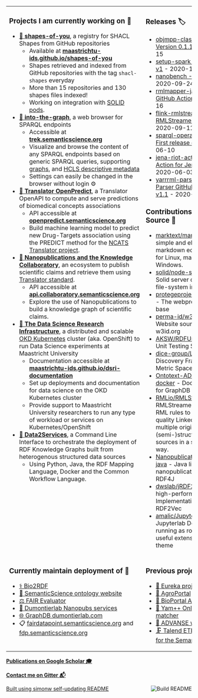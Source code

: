 <table><tr><td valign="top" width="50%">

### Projects I am currently working on 📂
* [**💠 shapes-of-you**](https://github.com/MaastrichtU-IDS/shapes-of-you), a registry for SHACL Shapes from GitHub repositories
  * Available at **[maastrichtu-ids.github.io/shapes-of-you](https://maastrichtu-ids.github.io/shapes-of-you)** 
  * Shapes retrieved and indexed from GitHub repositories with the tag `shacl-shapes` everyday
  * More than 15 repositories and 130 shapes files indexed!
  * Working on integration with [SOLID pods](https://solidproject.org/).
* [**🧭 into-the-graph**](https://github.com/MaastrichtU-IDS/into-the-graph), a web browser for SPARQL endpoints
  * Accessible at **[trek.semanticscience.org](https://trek.semanticscience.org)**
  * Visualize and browse the content of any SPARQL endpoints based on generic SPARQL queries, supporting [graphs](https://www.w3.org/TR/sparql11-query/#unnamedGraph), and [HCLS descriptive metadata](https://www.w3.org/TR/hcls-dataset/)
  * Settings can easily be changed in the browser without login ⚙️
* [**🔮 Translator OpenPredict**](https://github.com/MaastrichtU-IDS/translator-openpredict), a Translator OpenAPI to compute and serve predictions of biomedical concepts associations
  * API accessible at **[openpredict.semanticscience.org](https://openpredict.semanticscience.org/)**
  * Build machine learning model to predict new Drug-Targets association using the PREDICT method for the [NCATS Translator project](https://ncats.nih.gov/translator).
* [**🔬 Nanopublications and the Knowledge Collaboratory**](http://nanopub.org/wordpress/), an ecosystem to publish scientific claims and retrieve them using [Translator standard](https://github.com/NCATSTranslator/ReasonerAPI).
  * API accessible at **[api.collaboratory.semanticscience.org](https://api.collaboratory.semanticscience.org/)**
  * Explore the use of Nanopublications to build a knowledge graph of scientific claims.
* **[🔭 The Data Science Research Infrastructure](https://maastrichtu-ids.github.io/dsri-documentation/)**, a distributed and scalable [OKD Kubernetes](https://www.okd.io/) cluster (aka. OpenShift) to run Data Science experiments at Maastricht University 
  * Documentation accessible at **[maastrichtu-ids.github.io/dsri-documentation](https://maastrichtu-ids.github.io/dsri-documentation)**
  * Set up deployments and documentation for data science on the OKD Kubernetes cluster
  * Provide support to Maastricht University researchers to run any type of workload or services on Kubernetes/OpenShift
* **[🐳 Data2Services](https://d2s.semanticscience.org)**, a Command Line Interface to orchestrate the deployment of RDF Knowledge Graphs built from heterogenous structured data sources
  * Using Python, Java, the RDF Mapping Language, Docker and the Common Workflow Language.

</td><td valign="top" width="50%">

### Releases 🏷️
<!-- recent_releases starts -->
* [objmpp-classification Version 0.1.1](https://github.com/JEmonet67/objmpp-classification/releases/tag/0.1.1) - 2020-11-15
* [setup-spark Setup Spark v1](https://github.com/vemonet/setup-spark/releases/tag/v1) - 2020-10-27
* [nanobench -1.10.1](https://github.com/vemonet/nanobench/releases/tag/v1.10.1) - 2020-09-24
* [rmlmapper-java v4.9.0 GitHub Action](https://github.com/vemonet/rmlmapper-java/releases/tag/v4.9.0) - 2020-09-16
* [flink-rmlstreamer RMLStreamer v2.0.0](https://github.com/vemonet/flink-rmlstreamer/releases/tag/v2.0.0) - 2020-09-11
* [sparql-operations-action First release of](https://github.com/vemonet/sparql-operations-action/releases/tag/v1) - 2020-06-10
* [jena-riot-action GitHub Action for Jena riot v3.14](https://github.com/vemonet/jena-riot-action/releases/tag/v3.14) - 2020-06-03
* [yarrrml-parser YARRRML Parser GitHub Action for v1.1](https://github.com/vemonet/yarrrml-parser/releases/tag/v1.1) - 2020-06-01
<!-- recent_releases ends -->
<!-- See [all releases](https://github.com/vemonet/vemonet/blob/main/releases.md) -->

### Contributions to Open Source 🧞
<!-- contributions starts -->
* [marktext/marktext](https://github.com/marktext/marktext) - 📝A simple and elegant markdown editor, available for Linux, macOS and Windows.
* [solid/node-solid-server](https://github.com/solid/node-solid-server) - Solid server on top of the file-system in NodeJS
* [protegeproject/webprotege](https://github.com/protegeproject/webprotege) - The webprotege code base
* [perma-id/w3id.org](https://github.com/perma-id/w3id.org) - Website source code for w3id.org
* [AKSW/RDFUnit](https://github.com/AKSW/RDFUnit) - An RDF Unit Testing Suite
* [dice-group/LIMES](https://github.com/dice-group/LIMES) - Link Discovery Framework for Metric Spaces.
* [Ontotext-AD/graphdb-docker](https://github.com/Ontotext-AD/graphdb-docker) - Docker images for GraphDB 8
* [RMLio/RMLStreamer](https://github.com/RMLio/RMLStreamer) - The RMLStreamer executes RML rules to generate high quality Linked Data from multiple originally (semi-)structured data sources in a streaming way.
* [Nanopublication/nanopub-java](https://github.com/Nanopublication/nanopub-java) - Java library for nanopublications based on RDF4J
* [dwslab/jRDF2Vec](https://github.com/dwslab/jRDF2Vec) - A high-performance Java Implementation of RDF2Vec
* [amalic/Jupyterlab](https://github.com/amalic/Jupyterlab) - Jupyterlab Docker image running as root user with useful extensions and dark theme
<!-- contributions ends -->

</td></tr>

<tr><td valign="top" width="50%">

### Currently maintain deployment of 🚀
* [⚕️ Bio2RDF](https://bio2rdf.org/)
* [🔗 SemanticScience ontology website](https://semanticscience.org)
* [⚖️ FAIR Evaluator](https://fair-evaluator.semanticscience.org/FAIR_Evaluator/)
* [🔬 Dumontierlab Nanopubs services](http://grlc.np.dumontierlab.com/api/local/local/)
* [🌐 GraphDB dumontierlab.com](https://graphdb.dumontierlab.com/)
* 📋 [fairdatapoint.semanticscience.org](https://fairdatapoint.semanticscience.org/) and [fdp.semanticscience.org](https://fdp.semanticscience.org/)

</td><td valign="top" width="50%">

### Previous projects 📜
* [🚜 Eureka project](https://h2020eureka.eu/about)
* [🌾 AgroPortal](http://agroportal.lirmm.fr/)
* [📝 BioPortal Annotator+](https://bioportal.bioontology.org/annotatorplus)
* [🎯 Yam++ Online ontology matcher](http://yamplusplus.lirmm.fr/)
* [🐧 ADVANSE web services](http://advanse.lirmm.fr)
* [🗜️ Talend ETL components for the Semantic Web](https://github.com/vemonet/talend4sw)

</td></tr></table>


[**Publications on Google Scholar 🎓**](https://scholar.google.com/citations?hl=en&user=G59f3woAAAAJ&sortby=pubdate)

[**Contact me on Gitter 📬**](https://gitter.im/vemonet)

<a href="https://github.com/vemonet/vemonet/actions"><img src="https://github.com/vemonet/vemonet/workflows/Build%20README/badge.svg" align="right" alt="Build README"></a> <a href="https://simonwillison.net/2020/Jul/10/self-updating-profile-readme/">Built using simonw self-updating README</a>

<!--
Personal stats API:

[![Vincent's GitHub stats](https://github-readme-stats.vercel.app/api?username=vemonet&show_icons=true)](https://github.com/anuraghazra/github-readme-stats)

Create table:
<table><tr><td valign="top">
1st column
</td><td valign="top">
2nd column
</td></tr></table>

- 🔭 I’m currently working on ...
- 🌱 I’m currently learning ...
- 👯 I’m looking to collaborate on ...
- 🤔 I’m looking for help with ...
- 💬 Ask me about ...
- 📫 How to reach me: ...
- 😄 Pronouns: ...
- ⚡ Fun fact: ...
-->
